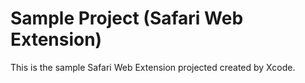 # Sample Project (Safari Web Extension)

This is the sample Safari Web Extension projected created by Xcode.
